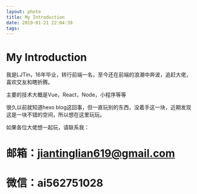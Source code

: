 ```yaml
---
layout: photo
title: My Introduction
date: 2019-01-21 22:04:39
tags: 
---
```



# My Introduction

我是LJTin，16年毕业，转行前端一名，至今还在前端的浪潮中奔波，追赶大佬，喜欢交友和瞎折腾。

主要的技术大概是Vue，React，Node，小程序等等

很久以前就知道hexo blog这回事，但一直玩别的东西，没着手这一块，近期发现这是一块不错的空间，所以想在这里玩玩。

如果各位大佬想一起玩，请联系我：

# 邮箱：jiantinglian619@gmail.com
# 微信：ai562751028